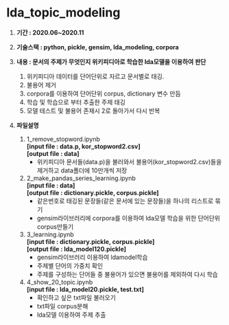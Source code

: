 # lda_topic_modeling

1. **기간 : 2020.06~2020.11**

2. **기술스택 : python, pickle, gensim, lda_modeling, corpora**

3. **내용 : 문서의 주제가 무엇인지 위키피디아로 학습한 lda모델을 이용하여 판단**
    1. 위키피디아 데이터를 단어단위로 자르고 문서별로 태깅.
    2. 불용어 제거
    3. corpora를 이용하여 단어단위 corpus, dictionary 변수 만듬
    4. 학습 및 학습으로 부터 추출한 주제 태깅
    5. 모델 테스트 및 불용어 존재시 2로 돌아가서 다시 반복
    
4. **파일설명**
    1. 1_remove_stopword.ipynb  
        **[input file : data.p, kor_stopword2.csv]**  
        **[output file : data]**
        - 위키피디아 문서들(data.p)을 불러와서 불용어(kor_stopword2.csv)들을 제거하고 data폴더에 10만개씩 저장  
    2. 2_make_pandas_series_learning.ipynb  
        **[input file : data]**  
        **[output file : dictionary.pickle, corpus.pickle]**  
        - 같은번호로 태깅된 문장들(같은 문서에 있는 문장들)을 하나의 리스트로 묶기
        - gensim라이브러리에 corpora를 이용하여 lda모델 학습을 위한 단어단위 corpus만들기  
    3. 3_learning.ipynb  
        **[input file : dictionary.pickle, corpus.pickle]**  
        **[output file : lda_model120.pickle]**  
        - gensim라이브러리 이용하여 ldamodel학습  
        - 주제별 단어의 가중치 확인  
        - 주제를 구성하는 단어들 중 불용어가 있으면 불용어를 제외하여 다시 학습  
    4. 4_show_20_topic.ipynb  
        **[input file : lda_model20.pickle, test.txt]**  
        - 확인하고 싶은 txt파일 불러오기  
        - txt파일 corpus분해  
        - lda모델 이용하여 주제 추출  
        
        
        
